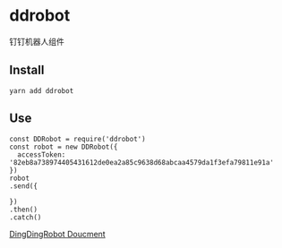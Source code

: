# ddrobot
钉钉机器人组件

## Install

```
yarn add ddrobot
```

## Use

```
const DDRobot = require('ddrobot')
const robot = new DDRobot({
  accessToken: '82eb8a738974405431612de0ea2a85c9638d68abcaa4579da1f3efa79811e91a'
})
robot
.send({

})
.then()
.catch()
```

[DingDingRobot Doucment](https://open-doc.dingtalk.com/docs/doc.htm?treeId=257&articleId=105735&docType=1)